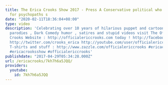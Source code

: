 ```yaml
---
title: The Erica Crooks Show 2017 - Press A Conservative political who supports freedom
  for psychopaths s
date: "2020-02-11T18:36:04+08:00"
type: video
description: 'Celebrating over 10 years of hilarious puppet and cartoon animation
  parodies , Dark Comedy humor , satires and stupid videos visit The Official Erica
  Crooks Website : http://officialericcrooks.com today ! http://facebook.com/officialericcrooks
  http://twitter.com/crooks_erica http://youtube.com/user/officialericcrooks http://Instagram.com/officialericcrooks/
  T-shirts and stuff : http://www.zazzle.com/officialericcrooks #ericacrooks #theericacrooksshow
  #ericacrooksshow #officialericcrooks'
publishdate: "2017-04-29T05:34:28.000Z"
url: /ericacrooks/7kh7h6a5JQQ/
providers:
  youtube:
    id: 7kh7h6a5JQQ
---
```

